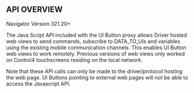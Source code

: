 ## API OVERVIEW

Navigator Version 321.20+

The Java Script API included with the UI Button proxy allows Driver hosted web views to send commands, subscribe to DATA\_TO\_UIs and variables using the existing mobile communication channels. This enables UI Button web views to work remotely. Previous versions of web views only worked on Control4 touchscreens residing on the local network. 

Note that these API calls can only be made to the driver/protocol hosting the web page. UI Buttons pointing to external web pages will not be able to access the Javascript API.

